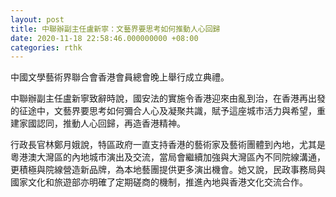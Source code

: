 ```yaml
---
layout: post
title: 中聯辦副主任盧新寧：文藝界要思考如何推動人心回歸
date: 2020-11-18 22:58:46.000000000 +08:00
categories: rthk
---
```


中國文學藝術界聯合會香港會員總會晚上舉行成立典禮。

中聯辦副主任盧新寧致辭時說，國安法的實施令香港迎來由亂到治，在香港再出發的征途中，文藝界要思考如何彌合人心及凝聚共識，賦予這座城市活力與希望，重建家國認同，推動人心回歸，再造香港精神。

行政長官林鄭月娥說，特區政府一直支持香港的藝術家及藝術團體到內地，尤其是粵港澳大灣區的內地城市演出及交流，當局會繼續加強與大灣區內不同院線溝通，更積極與院線營造新品牌，為本地藝團提供更多演出機會。她又說，民政事務局與國家文化和旅遊部亦明確了定期磋商的機制，推進內地與香港文化交流合作。
